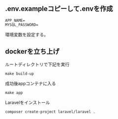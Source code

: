 ## .env.exampleコピーして.envを作成
```
APP_NAME=
MYSQL_PASSWORD=
```
環境変数を設定する。
## dockerを立ち上げ
ルートディレクトリで下記を実行
```
make build-up
```
成功後appコンテナに入る
```
make app
```
Laravelをインストール
```
composer create-project laravel/laravel .
```
